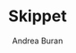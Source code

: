 ---
order: 42

title: 'Skippet'
author: 'Andrea Buran'

time: '2022 Jul–2024 Sept'

categories: [All, Commercial, Digital, Favorite]
tags: [B2B SaaS, generative AI, no-code workspace, product, product design, design system, web app]

preview_images: [skippet_00.jpg, skippet_01.jpg, skippet_02.jpg, skippet_03.jpg, skippet_04.jpg]
preview_color: '#E36351'

description: 'Skippet was a no-code workspace where non-technical users could generate no‑code applications to manage business data and workflows using Skippet AI.'

published: true
---